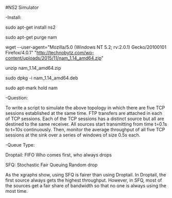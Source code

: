 #NS2 Simulator

-Install:

sudo apt-get install ns2

sudo apt-get purge nam

wget --user-agent="Mozilla/5.0 (Windows NT 5.2; rv:2.0.1) Gecko/20100101 Firefox/4.0.1" "http://technobytz.com/wp-content/uploads/2015/11/nam_1.14_amd64.zip"

unzip nam_1.14_amd64.zip

sudo dpkg -i nam_1.14_amd64.deb

sudo apt-mark hold nam


-Question:

To write a script to simulate the above topology in which there are five TCP sessions established at the same time. FTP transfers are attached in each of TCP sessions. Each of the TCP sessions has a distinct source but all are destined to the same receiver. All sources start transmitting from time t=0.1s to t=10s continuously. Then, monitor the average throughput of all five TCP sessions at the sink over a series of windows of size 0.5s each. 


-Queue Type:

Droptail: FIFO
	Who comes first, who always drops

SFQ: Stochastic Fair Queuing
	Random drop

As the xgraphs show, using SFQ is fairer than using Droptail. In Droptail, the first source always gets the highest throughput. However, in SFQ, most of the sources get a fair share of bandwidth so that no one is always using the most time.
